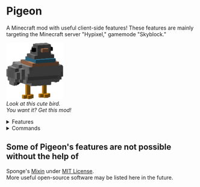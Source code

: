 # Pigeon
A Minecraft mod with useful client-side features!
These features are mainly targeting the Minecraft server "Hypixel," gamemode "Skyblock."

<img src="images/pigeon.png" height=150> <br />
*Look at this cute bird.* <br />
*You want it? Get this mod!* <br />

<details>
<summary>Features</summary>

## Features
- Chat bubbles in Hypixel only
- Type text emoticons in chat
- Rename your pet in Hypixel Skyblock (a little glitchy)
- A GUI of items' abilities.
  - Recommended to use a Hypixel Skyblock texture pack for this feature.
- A latency counter that shows your ping.
  - Works on Hypixel gamemodes! (Might be slightly inaccurate).
### Experimental features
- Dungeon animations
  - Only Healer's Wish ability is available right now.
- A notifier of when to use the Fire freeze staff on The Professor.
- Ferocity animations.
- Animation that makes Voidgloom Seraph hold a shield in hits phase.
- Health bars  
  - Known bug where player health doesn't update until the player moves.
  - THIS ONLY WORKS IN SKYBLOCK ONLY! Don't worry about unfair advantages in PVP gamemodes.
</details>

<details>
<summary>Commands</summary>

## Commands
- /pigeonconfig for the config GUI.
- /killallmoddedentities to destroy fake entities entities nearby.
  - Mainly used if there is a problem with too many entities.
</details>


## Some of Pigeon's features are not possible without the help of 
Sponge's [Mixin](https://github.com/SpongePowered/Mixin) under [MIT License](https://github.com/SpongePowered/Mixin/blob/master/LICENSE.txt). <br />
More useful open-source software may be listed here in the future.
